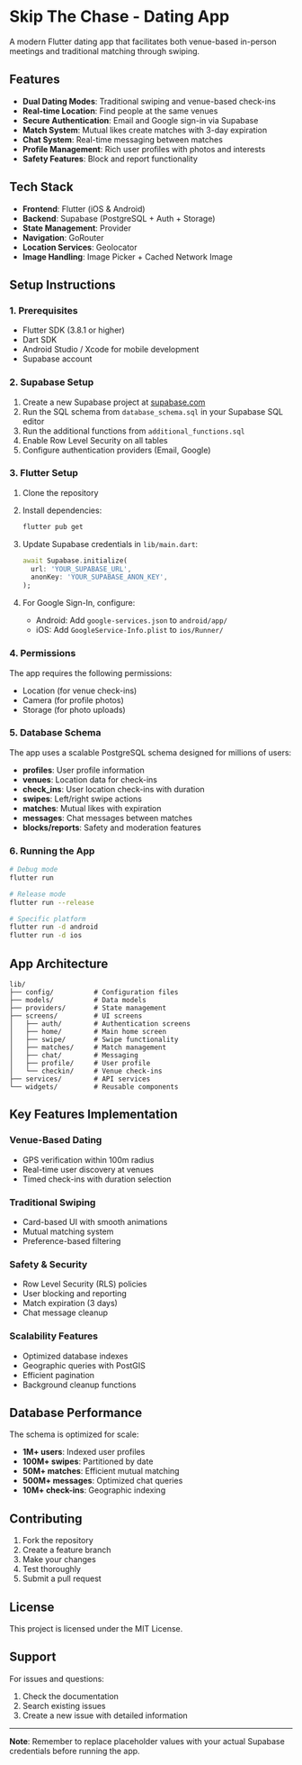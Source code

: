 # Skip The Chase - Dating App

A modern Flutter dating app that facilitates both venue-based in-person meetings and traditional matching through swiping.

## Features

- **Dual Dating Modes**: Traditional swiping and venue-based check-ins
- **Real-time Location**: Find people at the same venues
- **Secure Authentication**: Email and Google sign-in via Supabase
- **Match System**: Mutual likes create matches with 3-day expiration
- **Chat System**: Real-time messaging between matches
- **Profile Management**: Rich user profiles with photos and interests
- **Safety Features**: Block and report functionality

## Tech Stack

- **Frontend**: Flutter (iOS & Android)
- **Backend**: Supabase (PostgreSQL + Auth + Storage)
- **State Management**: Provider
- **Navigation**: GoRouter
- **Location Services**: Geolocator
- **Image Handling**: Image Picker + Cached Network Image

## Setup Instructions

### 1. Prerequisites

- Flutter SDK (3.8.1 or higher)
- Dart SDK
- Android Studio / Xcode for mobile development
- Supabase account

### 2. Supabase Setup

1. Create a new Supabase project at [supabase.com](https://supabase.com)
2. Run the SQL schema from `database_schema.sql` in your Supabase SQL editor
3. Run the additional functions from `additional_functions.sql`
4. Enable Row Level Security on all tables
5. Configure authentication providers (Email, Google)

### 3. Flutter Setup

1. Clone the repository
2. Install dependencies:
   ```bash
   flutter pub get
   ```

3. Update Supabase credentials in `lib/main.dart`:
   ```dart
   await Supabase.initialize(
     url: 'YOUR_SUPABASE_URL',
     anonKey: 'YOUR_SUPABASE_ANON_KEY',
   );
   ```

4. For Google Sign-In, configure:
   - Android: Add `google-services.json` to `android/app/`
   - iOS: Add `GoogleService-Info.plist` to `ios/Runner/`

### 4. Permissions

The app requires the following permissions:
- Location (for venue check-ins)
- Camera (for profile photos)
- Storage (for photo uploads)

### 5. Database Schema

The app uses a scalable PostgreSQL schema designed for millions of users:

- **profiles**: User profile information
- **venues**: Location data for check-ins
- **check_ins**: User location check-ins with duration
- **swipes**: Left/right swipe actions
- **matches**: Mutual likes with expiration
- **messages**: Chat messages between matches
- **blocks/reports**: Safety and moderation features

### 6. Running the App

```bash
# Debug mode
flutter run

# Release mode
flutter run --release

# Specific platform
flutter run -d android
flutter run -d ios
```

## App Architecture

```
lib/
├── config/          # Configuration files
├── models/          # Data models
├── providers/       # State management
├── screens/         # UI screens
│   ├── auth/        # Authentication screens
│   ├── home/        # Main home screen
│   ├── swipe/       # Swipe functionality
│   ├── matches/     # Match management
│   ├── chat/        # Messaging
│   ├── profile/     # User profile
│   └── checkin/     # Venue check-ins
├── services/        # API services
└── widgets/         # Reusable components
```

## Key Features Implementation

### Venue-Based Dating
- GPS verification within 100m radius
- Real-time user discovery at venues
- Timed check-ins with duration selection

### Traditional Swiping
- Card-based UI with smooth animations
- Mutual matching system
- Preference-based filtering

### Safety & Security
- Row Level Security (RLS) policies
- User blocking and reporting
- Match expiration (3 days)
- Chat message cleanup

### Scalability Features
- Optimized database indexes
- Geographic queries with PostGIS
- Efficient pagination
- Background cleanup functions

## Database Performance

The schema is optimized for scale:
- **1M+ users**: Indexed user profiles
- **100M+ swipes**: Partitioned by date
- **50M+ matches**: Efficient mutual matching
- **500M+ messages**: Optimized chat queries
- **10M+ check-ins**: Geographic indexing

## Contributing

1. Fork the repository
2. Create a feature branch
3. Make your changes
4. Test thoroughly
5. Submit a pull request

## License

This project is licensed under the MIT License.

## Support

For issues and questions:
1. Check the documentation
2. Search existing issues
3. Create a new issue with detailed information

---

**Note**: Remember to replace placeholder values with your actual Supabase credentials before running the app.